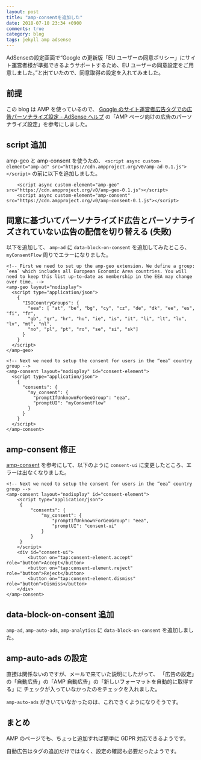 ```yaml
---
layout: post
title: "amp-consentを追加した"
date: 2018-07-10 23:34 +0900
comments: true
category: blog
tags: jekyll amp adsense
---
```

AdSenseの設定画面で<q>Google の更新版「EU ユーザーの同意ポリシー」にサイト運営者様が準拠できるようサポートするため、EU ユーザーの同意設定をご用意しました。</q>と出ていたので、同意取得の設定を入れてみました。

<!--more-->

## 前提

この blog は AMP を使っているので、
[Google のサイト運営者広告タグでの広告パーソナライズ設定 - AdSense ヘルプ](https://support.google.com/adsense/answer/7670312)
の「AMP ページ向けの広告のパーソナライズ設定」を参考にしました。

## script 追加

amp-geo と amp-consent を使うため、
`<script async custom-element="amp-ad" src="https://cdn.ampproject.org/v0/amp-ad-0.1.js"></script>`
の前に以下を追加しました。

```
    <script async custom-element="amp-geo" src="https://cdn.ampproject.org/v0/amp-geo-0.1.js"></script>
    <script async custom-element="amp-consent" src="https://cdn.ampproject.org/v0/amp-consent-0.1.js"></script>
```

## 同意に基づいてパーソナライズド広告とパーソナライズされていない広告の配信を切り替える (失敗)

以下を追加して、
`amp-ad` に `data-block-on-consent` を追加してみたところ、
`myConsentFlow` 周りでエラーになりました。

```
<!-- First we need to set up the amp-geo extension. We define a group: `eea` which includes all European Economic Area countries. You will need to keep this list up-to-date as membership in the EEA may change over time. -->
<amp-geo layout="nodisplay">
  <script type="application/json">
    {
      "ISOCountryGroups": {
        "eea": [ "at", "be", "bg", "cy", "cz", "de", "dk", "ee", "es", "fi", "fr",
        "gb", "gr", "hr", "hu", "ie", "is", "it", "li", "lt", "lu", "lv", "mt", "nl",
        "no", "pl", "pt", "ro", "se", "si", "sk"]
      }
    }
  </script>
</amp-geo>

<!-- Next we need to setup the consent for users in the “eea” country group -->
<amp-consent layout="nodisplay" id="consent-element">
  <script type="application/json">
    {
      "consents": {
        "my_consent": {
          "promptIfUnknownForGeoGroup": "eea",
          "promptUI": "myConsentFlow"
        }
      }
    }
  </script>
</amp-consent>
```

## amp-consent 修正

[amp-consent](https://github.com/ampproject/amphtml/blob/3cf0f5ad2a80b86b41aa634a03b9be27f8dea92d/extensions/amp-consent/amp-consent.md)
を参考にして、以下のように `consent-ui` に変更したところ、エラーは出なくなりました。

```
<!-- Next we need to setup the consent for users in the “eea” country group -->
<amp-consent layout="nodisplay" id="consent-element">
    <script type="application/json">
     {
         "consents": {
             "my_consent": {
                 "promptIfUnknownForGeoGroup": "eea",
                 "promptUI": "consent-ui"
             }
         }
     }
    </script>
    <div id="consent-ui">
        <button on="tap:consent-element.accept" role="button">Accept</button>
        <button on="tap:consent-element.reject" role="button">Reject</button>
        <button on="tap:consent-element.dismiss" role="button">Dismiss</button>
    </div>
</amp-consent>
```

## data-block-on-consent 追加

`amp-ad`, `amp-auto-ads`, `amp-analytics` に `data-block-on-consent` を追加しました。

## amp-auto-ads の設定

直接は関係ないのですが、メールで来ていた説明にしたがって、
「広告の設定」の「自動広告」の「AMP 自動広告」の「新しいフォーマットを自動的に取得する」に
チェックが入っていなかったのをチェックを入れました。

`amp-auto-ads` がきいていなかったのは、これできくようになりそうです。

## まとめ

AMP のページでも、ちょっと追加すれば簡単に GDPR 対応できるようです。

自動広告はタグの追加だけではなく、設定の確認も必要だったようです。
